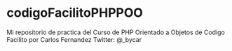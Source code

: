 # codigoFacilitoPHPPOO
Mi repositorio de practica del Curso de PHP Orientado a Objetos de Codigo Facilito por Carlos Fernandez Twitter: @_bycar
